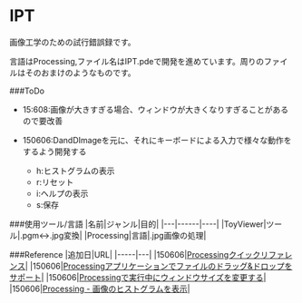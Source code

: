 # IPT
画像工学のための試行錯誤録です。

言語はProcessing,ファイル名はIPT.pdeで開発を進めています。周りのファイルはそのおまけのようなものです。

###ToDo
- 15:608:画像が大きすぎる場合、ウィンドウが大きくなりすぎることがあるので要改善

- 150606:DandDImageを元に、それにキーボードによる入力で様々な動作をするよう開発する
	- h:ヒストグラムの表示
	- r:リセット
	- i:ヘルプの表示
	- s:保存

###使用ツール/言語
|名前|ジャンル|目的|
|---|------|----|
|ToyViewer|ツール|.pgm<->.jpg変換|
|Processing|言語|.jpg画像の処理|

###Reference
|追加日|URL|
|-----|---|
|150606|[Processingクイックリファレンス](http://www.musashinodenpa.com/p5/)|
|150606|[Processingアプリケーションでファイルのドラッグ&ドロップをサポート](http://tercel-sakuragaoka.blogspot.jp/2011/10/processing.html)|
|150606|[Processingで実行中にウィンドウサイズを変更する](http://d.hatena.ne.jp/kougaku-navi/touch/20140725/p1)|
|150606|[Processing - 画像のヒストグラムを表示](http://www40.atwiki.jp/spellbound/pages/1822.html)|

